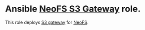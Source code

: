 Ansible [NeoFS S3 Gateway][neofs-s3-gw] role.
=========

This role deploys [S3 gateway][neofs-s3-gw] for [NeoFS][neofs].

[neofs-s3-gw]: https://github.com/nspcc-dev/neofs-s3-gw
[neofs]:       https://fs.neo.org
